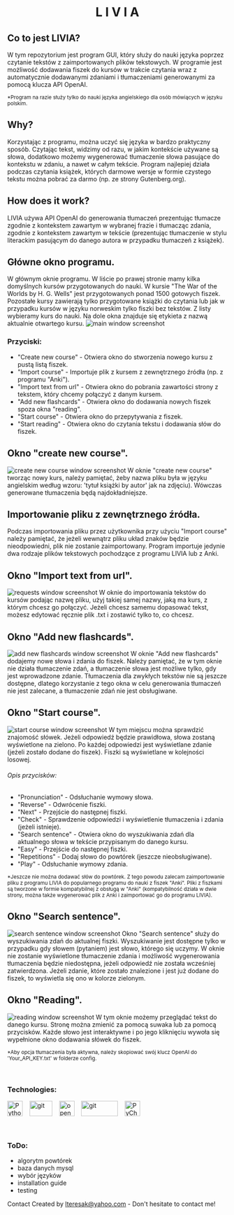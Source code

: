 # <center>L I V I A</center>



## Co to jest LIVIA?
W tym repozytorium jest program GUI, który służy do nauki języka poprzez czytanie tekstów z zaimportowanych plików 
tekstowych. W programie jest możliwość dodawania fiszek do kursów w trakcie czytania wraz z automatycznie dodawanymi 
zdaniami i tłumaczeniami generowanymi za pomocą klucza API OpenAI.

<sub>*Program na razie służy tylko do nauki języka angielskiego dla osób mówiących w języku polskim.</sub>


## Why?
Korzystając z programu, można uczyć się języka w bardzo praktyczny sposób. Czytając tekst, widzimy od razu, w jakim 
kontekście używane są słowa, dodatkowo możemy wygenerować tłumaczenie słowa pasujące do kontekstu w zdaniu, a nawet 
w całym tekście. Program najlepiej działa podczas czytania książek, których darmowe wersje w formie czystego 
tekstu można pobrać za darmo (np. ze strony Gutenberg.org).


## How does it work?
LIVIA używa API OpenAI do generowania tłumaczeń prezentując tłumacze zgodnie z kontekstem zawartym w wybranej frazie
i tłumacząc zdania, zgodnie z kontekstem zawartym w tekście (prezentując tłumaczenie w stylu literackim pasującym 
do danego autora w przypadku tłumaczeń z książek).


## Główne okno programu.
W głównym oknie programu. W liście po prawej stronie mamy kilka domyślnych kursów przygotowanych do nauki.
W kursie "The War of the Worlds by H. G. Wells" jest przygotowanych ponad 1500 gotowych fiszek. Pozostałe kursy 
zawierają tylko przygotowane książki do czytania lub jak w przypadku kursów w języku norweskim tylko fiszki bez tekstów. 
Z listy wybieramy kurs do nauki. Na dole okna znajduje się etykieta z nazwą aktualnie otwartego kursu.
![main window screenshot](./images/Main_window.png)

### Przyciski:
- "Create new course" - Otwiera okno do stworzenia nowego kursu z pustą listą fiszek.
- "Import course" - Importuje plik z kursem z zewnętrznego źródła (np. z programu "Anki").
- "Import text from url" - Otwiera okno do pobrania zawartości strony z tekstem, który chcemy połączyć z danym kursem.
- "Add new flashcards" - Otwiera okno do dodawania nowych fiszek spoza okna "reading".
- "Start course" - Otwiera okno do przepytywania z fiszek.
- "Start reading" - Otwiera okno do czytania tekstu i dodawania słów do fiszek.

## Okno "create new course".
![create new course window screenshot](./images/Create_new_course_window.png)
W oknie "create new course" tworząc nowy kurs, należy pamiętać, żeby nazwa pliku była w języku angielskim według wzoru: 
'tytuł książki by autor' jak na zdjęciu). Wówczas generowane tłumaczenia będą najdokładniejsze.

## Importowanie pliku z zewnętrznego źródła.
Podczas importowania pliku przez użytkownika przy użyciu "Import course" należy pamiętać, że jeżeli wewnątrz pliku układ 
znaków będzie nieodpowiedni, plik nie zostanie zaimportowany. Program importuje jedynie dwa rodzaje plików tekstowych 
pochodzące z programu LIVIA lub z Anki.

## Okno "Import text from url".
![requests window screenshot](./images/Requests_window.png)
W oknie do importowania tekstów do kursów podając nazwę pliku, użyj takiej samej nazwy, jaką ma kurs, z którym chcesz 
go połączyć. Jeżeli chcesz samemu dopasować tekst, możesz edytować ręcznie plik .txt i zostawić tylko to, co chcesz.

## Okno "Add new flashcards".
![add new flashcards window screenshot](./images/Add_new_flashcards_window.png)
W oknie "Add new flashcards" dodajemy nowe słowa i zdania do fiszek. Należy pamiętać, że w tym oknie nie działa 
tłumaczenie zdań, a tłumaczenie słowa jest możliwe tylko, gdy jest wprowadzone zdanie. Tłumaczenia dla zwykłych tekstów 
nie są jeszcze dostępne, dlatego korzystanie z tego okna w celu generowania tłumaczeń nie jest zalecane, a tłumaczenie 
zdań nie jest obsługiwane.

## Okno "Start course".
![start course window screenshot](./images/Start_course_window.png)
W tym miejscu można sprawdzić znajomość słówek. Jeżeli odpowiedź będzie prawidłowa, słowa zostaną wyświetlone na 
zielono. Po każdej odpowiedzi jest wyświetlane zdanie (jeżeli zostało dodane do fiszek). Fiszki są wyświetlane 
w kolejności losowej.

###### Opis przycisków:
- "Pronunciation" - Odsłuchanie wymowy słowa.
- "Reverse" - Odwrócenie fiszki.
- "Next" - Przejście do następnej fiszki.
- "Check" - Sprawdzenie odpowiedzi i wyświetlenie tłumaczenia i zdania (jeżeli istnieje).
- "Search sentence" - Otwiera okno do wyszukiwania zdań dla aktualnego słowa w tekście przypisanym do danego kursu.
- "Easy" - Przejście do następnej fiszki.
- "Repetitions" - Dodaj słowo do powtórek (jeszcze nieobsługiwane).
- "Play" - Odsłuchanie wymowy zdania.

<sub>*Jeszcze nie można dodawać słów do powtórek. Z tego powodu zalecam zaimportowanie pliku z programu LIVIA do 
popularnego programu do nauki z fiszek "Anki". Pliki z fiszkami są tworzone w formie kompatybilnej z obsługą w "Anki" 
(kompatybilność działa w dwie strony, można także wygenerować plik z Anki i zaimportować go do programu LIVIA).</sub>

## Okno "Search sentence".
![search sentence window screenshot](./images/Search_sentence_window.png)
Okno "Search sentence" służy do wyszukiwania zdań do aktualnej fiszki. Wyszukiwanie jest dostępne tylko w przypadku 
gdy słowem (pytaniem) jest słowo, którego się uczymy. W oknie nie zostanie wyświetlone tłumaczenie zdania i możliwość 
wygenerowania tłumaczenia będzie niedostępna, jeżeli odpowiedź nie została wcześniej zatwierdzona. Jeżeli zdanie, które 
zostało znalezione i jest już dodane do fiszek, to wyświetla się ono w kolorze zielonym. 

## Okno "Reading".
![reading window screenshot](./images/Reading_window.png)
W tym oknie możemy przeglądać tekst do danego kursu. Stronę można zmienić za pomocą suwaka lub za pomocą przycisków. 
Każde słowo jest interaktywne i po jego kliknięciu wywoła się wypełnione okno dodawania słówek do fiszek.

<sub>*Aby opcja tłumaczenia była aktywna, należy skopiować swój klucz OpenAI do 'Your_API_KEY.txt' w folderze config.</sub>

<br>

### Technologies:

<img src="./images/icons/python.png" width="35" height="35" alt="Python"><span>&nbsp;&nbsp;&nbsp;</span>
<img src="./images/icons/mysql.png" width="52" height="35" alt="git"><span>&nbsp;&nbsp;&nbsp;</span>
<img src="./images/icons/openai.png" width="35" height="35" alt="openai"><span>&nbsp;&nbsp;&nbsp;</span>
<img src="./images/icons/git.png" width="84" height="35" alt="git"><span>&nbsp;&nbsp;&nbsp;</span>
<img src="https://resources.jetbrains.com/storage/products/company/brand/logos/PyCharm_icon.png" alt="PyCharm logo." width="35" height="35">

<br>

### ToDo:
- algorytm powtórek
- baza danych mysql
- wybór języków
- installation guide
- testing



Contact
Created by lteresak@yahoo.com - Don't hesitate to contact me!
